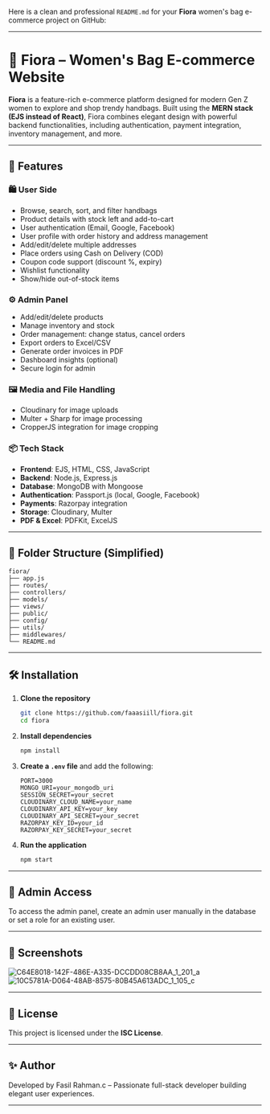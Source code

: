 Here is a clean and professional `README.md` for your **Fiora** women's bag e-commerce project on GitHub:

---

# 🌸 Fiora – Women's Bag E-commerce Website

**Fiora** is a feature-rich e-commerce platform designed for modern Gen Z women to explore and shop trendy handbags. Built using the **MERN stack (EJS instead of React)**, Fiora combines elegant design with powerful backend functionalities, including authentication, payment integration, inventory management, and more.

---

## 🚀 Features

### 🛍️ User Side
- Browse, search, sort, and filter handbags
- Product details with stock left and add-to-cart
- User authentication (Email, Google, Facebook)
- User profile with order history and address management
- Add/edit/delete multiple addresses
- Place orders using Cash on Delivery (COD)
- Coupon code support (discount %, expiry)
- Wishlist functionality
- Show/hide out-of-stock items

### ⚙️ Admin Panel
- Add/edit/delete products
- Manage inventory and stock
- Order management: change status, cancel orders
- Export orders to Excel/CSV
- Generate order invoices in PDF
- Dashboard insights (optional)
- Secure login for admin

### 🖼️ Media and File Handling
- Cloudinary for image uploads
- Multer + Sharp for image processing
- CropperJS integration for image cropping

### 📦 Tech Stack
- **Frontend**: EJS, HTML, CSS, JavaScript
- **Backend**: Node.js, Express.js
- **Database**: MongoDB with Mongoose
- **Authentication**: Passport.js (local, Google, Facebook)
- **Payments**: Razorpay integration
- **Storage**: Cloudinary, Multer
- **PDF & Excel**: PDFKit, ExcelJS

---

## 📂 Folder Structure (Simplified)

```
fiora/
├── app.js
├── routes/
├── controllers/
├── models/
├── views/
├── public/
├── config/
├── utils/
├── middlewares/
└── README.md
```

---

## 🛠️ Installation

1. **Clone the repository**
   ```bash
   git clone https://github.com/faaasiill/fiora.git
   cd fiora
   ```

2. **Install dependencies**
   ```bash
   npm install
   ```

3. **Create a `.env` file** and add the following:
   ```
   PORT=3000
   MONGO_URI=your_mongodb_uri
   SESSION_SECRET=your_secret
   CLOUDINARY_CLOUD_NAME=your_name
   CLOUDINARY_API_KEY=your_key
   CLOUDINARY_API_SECRET=your_secret
   RAZORPAY_KEY_ID=your_id
   RAZORPAY_KEY_SECRET=your_secret
   ```

4. **Run the application**
   ```bash
   npm start
   ```

---

## 🔐 Admin Access

To access the admin panel, create an admin user manually in the database or set a role for an existing user.

---

## 📸 Screenshots 
![C64E8018-142F-486E-A335-DCCDD08CB8AA_1_201_a](https://github.com/user-attachments/assets/230b98c1-73ea-4515-9f23-5696ad800f17)
![10C5781A-D064-48AB-8575-80B45A613ADC_1_105_c](https://github.com/user-attachments/assets/bb78962e-8584-4b00-9915-3d8ba6848681)



---

## 📃 License

This project is licensed under the **ISC License**.

---

## ✨ Author

Developed by Fasil Rahman.c – Passionate full-stack developer building elegant user experiences.

---
